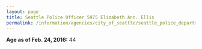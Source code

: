 ```yaml
---
layout: page
title: Seattle Police Officer 5975 Elizabeth Ann. Ellis
permalink: /information/agencies/city_of_seattle/seattle_police_department/copbook/5975/
---
```


**Age as of Feb. 24, 2016:** 44
